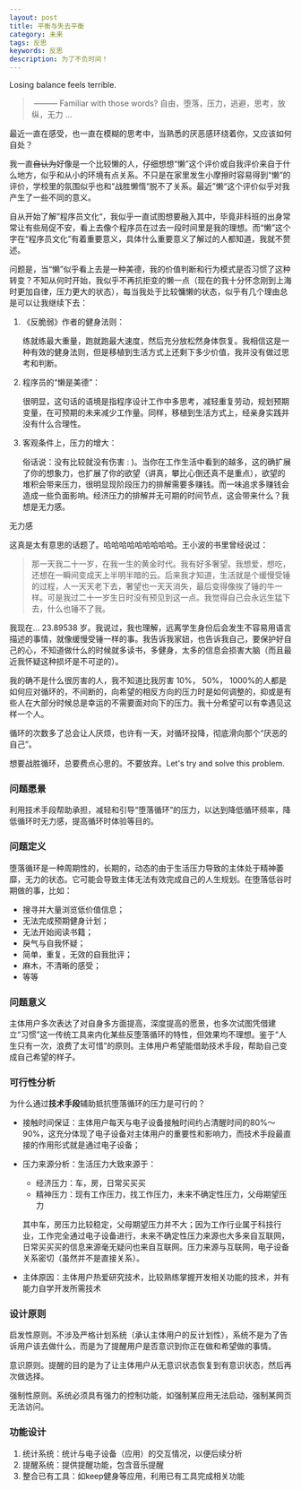 ```yaml
---
layout: post
title: 平衡与失去平衡
category: 未来
tags: 反思
keywords: 反思
description: 为了不负时间！
---
```


Losing balance feels terrible.

> ​                                        ——— Familiar with those words? 自由，堕落，压力，逃避，思考，放纵，无力 ...

最近一直在感受，也一直在模糊的思考中，当熟悉的厌恶感环绕着你，又应该如何自处？

我一直<del>自认为</del>好像是一个比较懒的人，仔细想想“懒”这个评价或自我评价来自于什么地方，似乎和从小的环境有点关系。不只是在家里发生小摩擦时容易得到“懒”的评价，学校里的氛围似乎也和“战胜懒惰“脱不了关系。最近”懒“这个评价似乎对我产生了一些不同的意义。

自从开始了解”程序员文化“，我似乎一直试图想要融入其中，毕竟非科班的出身常常让有些局促不安，看上去像个程序员在过去一段时间里是我的理想。而“懒”这个字在“程序员文化”有着重要意义，具体什么重要意义了解过的人都知道，我就不赘述。

问题是，当“懒”似乎看上去是一种美德，我的价值判断和行为模式是否习惯了这种转变？不知从何时开始，我似乎不再抗拒变的懒一点（现在的我十分怀念刚到上海时更加自律，压力更大的状态），每当我处于比较慵懒的状态，似乎有几个理由总是可以让我继续下去：

1. 《反脆弱》作者的健身法则：

   练就练最大重量，跑就跑最大速度，然后充分放松然身体恢复。我相信这是一种有效的健身法则，但是移植到生活方式上还剩下多少价值，我并没有做过思考和判断。

2. 程序员的“懒是美德”：

   很明显，这句话的语境是指程序设计工作中多思考，减轻重复劳动，规划预期变量，在可预期的未来减少工作量。同样，移植到生活方式上，经亲身实践并没有什么合理性。

3. 客观条件上，压力的增大：

   俗话说：没有比较就没有伤害 : )。当你在工作生活中看到的越多，这的确扩展了你的想象力，也扩展了你的欲望（讲真，攀比心倒还真不是重点），欲望的堆积会带来压力，很明显现阶段压力的排解需要多赚钱。而一味追求多赚钱会造成一些负面影响。经济压力的排解并无可期的时间节点，这会带来什么？我想是无力感。



无力感

这真是太有意思的话题了。哈哈哈哈哈哈哈哈哈。王小波的书里曾经说过：

> 那一天我二十一岁，在我一生的黄金时代。我有好多奢望。我想爱，想吃，还想在一瞬间变成天上半明半暗的云。后来我才知道，生活就是个缓慢受锤的过程，人一天天老下去，奢望也一天天消失，最后变得像挨了锤的牛一样。可是我过二十一岁生日时没有预见到这一点。我觉得自己会永远生猛下去，什么也锤不了我。

我现在... 23.89538 岁。我说过，我也理解，远离学生身份后会发生不容易用语言描述的事情，就像缓慢受锤一样的事。我告诉我家妞，也告诉我自己，要保护好自己的心，不知道做什么的时候就多读书，多健身，太多的信息会损害大脑（而且最近我怀疑这种损坏是不可逆的）。

我的确不是什么很厉害的人，我不知道比我厉害 10%， 50%， 1000%的人都是如何应对循环的，不间断的，向希望的相反方向的压力时是如何调整的，抑或是有些人在大部分时候总是幸运的不需要面对向下的压力。我十分希望可以有幸遇见这样一个人。

循环的次数多了总会让人厌烦，也许有一天，对循环投降，彻底滑向那个“厌恶的自己”。

想要战胜循环，总要费点心思的。不要放弃。Let's try and solve this problem.

### 问题愿景

利用技术手段帮助承担，减轻和引导“堕落循环”的压力，以达到降低循环频率，降低循环时无力感，提高循环时体验等目的。

### 问题定义

堕落循环是一种周期性的，长期的，动态的由于生活压力导致的主体处于精神萎靡，无力的状态。它可能会导致主体无法有效完成自己的人生规划。在堕落低谷时期做的事，比如：

* 搜寻并大量浏览低价值信息；
* 无法完成预期健身计划；
* 无法开始阅读书籍；
* 戾气与自我怀疑；
* 简单，重复，无效的自我批评；
* 麻木，不清晰的感受；
* 等等

### 问题意义

主体用户多次表达了对自身多方面提高，深度提高的愿景，也多次试图凭借建立“习惯”这一传统工具来内化某些反堕落循环的特性，但效果均不理想。鉴于“人生只有一次，浪费了太可惜”的原则。主体用户希望能借助技术手段，帮助自己变成自己希望的样子。

### 可行性分析

为什么通过**技术手段**辅助抵抗堕落循环的压力是可行的？

* 接触时间保证：主体用户每天与电子设备接触时间约占清醒时间的80%～90%，这充分体现了电子设备对主体用户的重要性和影响力，而技术手段最直接的作用形式就是通过电子设备；

* 压力来源分析：生活压力大致来源于：

  * 经济压力：车，房，日常买买买
  * 精神压力：现有工作压力，找工作压力，未来不确定性压力，父母期望压力

  其中车，房压力比较稳定，父母期望压力并不大；因为工作行业属于科技行业，工作完全通过电子设备进行，未来不确定性压力来源也大多来自互联网，日常买买买的信息来源毫无疑问也来自互联网。压力来源与互联网，电子设备关系密切（虽然并不是直接关系）。

* 主体原因：主体用户热爱研究技术，比较熟练掌握开发相关功能的技术，并有能力自学开发所需技术

### 设计原则

启发性原则。不涉及严格计划系统（承认主体用户的反计划性），系统不是为了告诉用户该去做什么，而是为了提醒用户是否意识到你正在做和希望做的事情。

意识原则。提醒的目的是为了让主体用户从无意识状态恢复到有意识状态，然后再次做选择。

强制性原则。系统必须具有强力的控制功能，如强制某应用无法启动，强制某网页无法访问。

### 功能设计

1. 统计系统：统计与电子设备（应用）的交互情况，以便后续分析
2. 提醒系统：提供提醒功能，包含音乐提醒
3. 整合已有工具：如keep健身等应用，利用已有工具完成相关功能